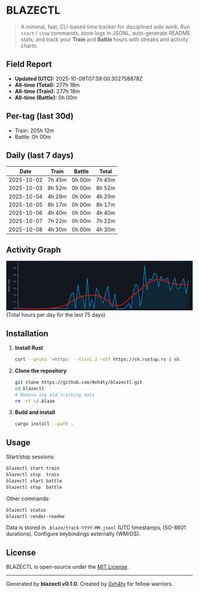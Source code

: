 # BLAZECTL

> A minimal, fast, CLI-based time tracker for disciplined solo work.
    Run `start` / `stop` commands, store logs in JSONL, auto-generate README stats,
    and track your **Train** and **Battle** hours with streaks and activity charts.

## Field Report

- **Updated (UTC):** 2025-10-08T07:59:00.302758878Z
- **All-time (Total):** 277h 18m
- **All-time (Train):** 277h 18m
- **All-time (Battle):** 0h 00m

## Per-tag (last 30d)
- Train: 205h 12m
- Battle: 0h 00m

## Daily (last 7 days)
| Date       | Train | Battle | Total |
|------------|-------|--------|-------|
| 2025-10-02 | 7h 45m | 0h 00m | 7h 45m |
| 2025-10-03 | 8h 52m | 0h 00m | 8h 52m |
| 2025-10-04 | 4h 29m | 0h 00m | 4h 29m |
| 2025-10-05 | 8h 17m | 0h 00m | 8h 17m |
| 2025-10-06 | 4h 40m | 0h 00m | 4h 40m |
| 2025-10-07 | 7h 22m | 0h 00m | 7h 22m |
| 2025-10-08 | 4h 30m | 0h 00m | 4h 30m |

## Activity Graph
![Activity Graph](assets/activity.svg)
(Total hours per day for the last 75 days)

## Installation
1. **Install Rust**
   ```bash
   curl --proto '=https' --tlsv1.2 -sSf https://sh.rustup.rs | sh
   ```
2. **Clone the repository**
   ```bash
   git clone https://github.com/0xh4ty/blazectl.git
   cd blazectl
   # Remove any old tracking data
   rm -rf ~/.blaze
   ```
3. **Build and install**
   ```bash
   cargo install --path .
   ```

## Usage
Start/stop sessions:
```bash
blazectl start train
blazectl stop  train
blazectl start battle
blazectl stop  battle
```
Other commands:
```bash
blazectl status
blazectl render-readme
```
Data is stored in `.blaze/track-YYYY-MM.jsonl` (UTC timestamps, ISO-8601 durations).
Configure keybindings externally (WM/OS).

## License
BLAZECTL is open-source under the [MIT License](LICENSE).

---

Generated by **blazectl v0.1.0**.
Created by [0xh4ty](https://github.com/0xh4ty) for fellow warriors.

